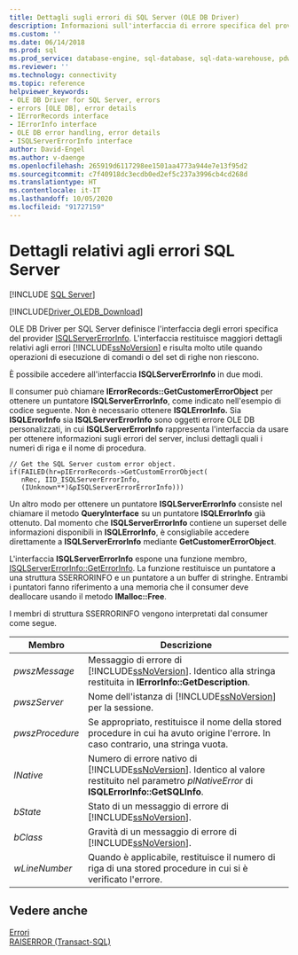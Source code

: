 ```yaml
---
title: Dettagli sugli errori di SQL Server (OLE DB Driver)
description: Informazioni sull'interfaccia di errore specifica del provider ISQLServerErrorInfo in OLE DB Driver per SQL Server, che restituisce informazioni dettagliate su un errore di SQL Server.
ms.custom: ''
ms.date: 06/14/2018
ms.prod: sql
ms.prod_service: database-engine, sql-database, sql-data-warehouse, pdw
ms.reviewer: ''
ms.technology: connectivity
ms.topic: reference
helpviewer_keywords:
- OLE DB Driver for SQL Server, errors
- errors [OLE DB], error details
- IErrorRecords interface
- IErrorInfo interface
- OLE DB error handling, error details
- ISQLServerErrorInfo interface
author: David-Engel
ms.author: v-daenge
ms.openlocfilehash: 265919d6117298ee1501aa4773a944e7e13f95d2
ms.sourcegitcommit: c7f40918dc3ecdb0ed2ef5c237a3996cb4cd268d
ms.translationtype: HT
ms.contentlocale: it-IT
ms.lasthandoff: 10/05/2020
ms.locfileid: "91727159"
---
```

# <a name="sql-server-error-detail"></a>Dettagli relativi agli errori SQL Server
[!INCLUDE [SQL Server](../../../includes/applies-to-version/sql-asdb-asdbmi-asa-pdw.md)]

[!INCLUDE[Driver_OLEDB_Download](../../../includes/driver_oledb_download.md)]

  OLE DB Driver per SQL Server definisce l'interfaccia degli errori specifica del provider [ISQLServerErrorInfo](../ole-db-interfaces/isqlservererrorinfo-geterrorinfo-ole-db.md?view=sql-server-ver15). L'interfaccia restituisce maggiori dettagli relativi agli errori [!INCLUDE[ssNoVersion](../../../includes/ssnoversion-md.md)] e risulta molto utile quando operazioni di esecuzione di comandi o del set di righe non riescono.  
  
 È possibile accedere all'interfaccia **ISQLServerErrorInfo** in due modi.  
  
 Il consumer può chiamare **IErrorRecords::GetCustomerErrorObject** per ottenere un puntatore **ISQLServerErrorInfo**, come indicato nell'esempio di codice seguente. Non è necessario ottenere **ISQLErrorInfo.** Sia **ISQLErrorInfo** sia **ISQLServerErrorInfo** sono oggetti errore OLE DB personalizzati, in cui **ISQLServerErrorInfo** rappresenta l'interfaccia da usare per ottenere informazioni sugli errori del server, inclusi dettagli quali i numeri di riga e il nome di procedura.  
  
```  
// Get the SQL Server custom error object.  
if(FAILED(hr=pIErrorRecords->GetCustomErrorObject(  
   nRec, IID_ISQLServerErrorInfo,  
   (IUnknown**)&pISQLServerErrorErrorInfo)))  
```  
  
 Un altro modo per ottenere un puntatore **ISQLServerErrorInfo** consiste nel chiamare il metodo **QueryInterface** su un puntatore **ISQLErrorInfo** già ottenuto. Dal momento che **ISQLServerErrorInfo** contiene un superset delle informazioni disponibili in **ISQLErrorInfo**, è consigliabile accedere direttamente a **ISQLServerErrorInfo** mediante **GetCustomerErrorObject**.  
  
 L'interfaccia **ISQLServerErrorInfo** espone una funzione membro, [ISQLServerErrorInfo::GetErrorInfo](../../oledb/ole-db-interfaces/isqlservererrorinfo-geterrorinfo-ole-db.md). La funzione restituisce un puntatore a una struttura SSERRORINFO e un puntatore a un buffer di stringhe. Entrambi i puntatori fanno riferimento a una memoria che il consumer deve deallocare usando il metodo **IMalloc::Free**.  
  
 I membri di struttura SSERRORINFO vengono interpretati dal consumer come segue.  
  
|Membro|Descrizione|  
|------------|-----------------|  
|*pwszMessage*|Messaggio di errore di [!INCLUDE[ssNoVersion](../../../includes/ssnoversion-md.md)]. Identico alla stringa restituita in **IErrorInfo::GetDescription**.|  
|*pwszServer*|Nome dell'istanza di [!INCLUDE[ssNoVersion](../../../includes/ssnoversion-md.md)] per la sessione.|  
|*pwszProcedure*|Se appropriato, restituisce il nome della stored procedure in cui ha avuto origine l'errore. In caso contrario, una stringa vuota.|  
|*lNative*|Numero di errore nativo di [!INCLUDE[ssNoVersion](../../../includes/ssnoversion-md.md)]. Identico al valore restituito nel parametro *plNativeError* di **ISQLErrorInfo::GetSQLInfo**.|  
|*bState*|Stato di un messaggio di errore di [!INCLUDE[ssNoVersion](../../../includes/ssnoversion-md.md)].|  
|*bClass*|Gravità di un messaggio di errore di [!INCLUDE[ssNoVersion](../../../includes/ssnoversion-md.md)].|  
|*wLineNumber*|Quando è applicabile, restituisce il numero di riga di una stored procedure in cui si è verificato l'errore.|  
  
## <a name="see-also"></a>Vedere anche  
 [Errori](../../oledb/ole-db-errors/errors.md)   
 [RAISERROR &#40;Transact-SQL&#41;](../../../t-sql/language-elements/raiserror-transact-sql.md)  
  
